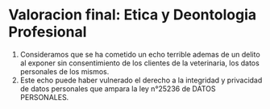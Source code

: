 <h1>Valoracion final: Etica y Deontologia Profesional</h1>

1) Consideramos que se ha cometido un echo terrible ademas de un delito al exponer sin consentimiento de los clientes de la veterinaria, los datos personales de los mismos. 
2) Este echo puede haber vulnerado el derecho a la integridad y privacidad de datos personales que ampara la ley n°25236 de DATOS PERSONALES.
